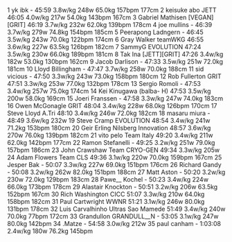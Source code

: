  1  yk ibk  -  45:59      3.8w/kg        248w                                                        65.0kg        157bpm                177cm
  2  keisuke abo  JETT  46:05      4.0w/kg        217w                                                        54.0kg        143bpm                167cm
  3  Gabriel Mathisen  [VEGAN][GRIT]  46:19      3.7w/kg        232w                                                        62.0kg        139bpm                178cm
  4  joe mullins  -  46:39      3.7w/kg        279w                                                        74.8kg        154bpm                185cm
  5  Peerapong Ladngern  -  46:45      3.5w/kg        243w                                                        70.0kg        122bpm                174cm
  6  Gray Walker  teamWKG  46:55      3.6w/kg        227w                                                        63.5kg        126bpm                182cm
  7  SammyG  EVOLUTION  47:24      3.5w/kg        230w                                                        66.0kg        189bpm                181cm
  8  Tak Ina  [JETT][GRIT]  47:26      3.4w/kg        182w                                                        53.0kg        130bpm                162cm
  9  Jacob Darlison  -  47:33      3.5w/kg        251w                                                        72.0kg                        181cm
 10  Lloyd Billingham  -  47:47      3.7w/kg        258w                                                        70.0kg                        188cm
 11  sid vicious  -  47:50      3.3w/kg        243w                                                        73.0kg        158bpm                180cm
 12  Rob Fullerton  GRIT  47:51      3.3w/kg        253w                                                        77.0kg        132bpm                178cm
 13  Sergio Romoli  -  47:53      3.4w/kg        257w                                                        75.0kg                        174cm
 14  Kei Kinugawa  (balba- H)    47:53      3.5w/kg        200w                                                        58.0kg                        169cm
 15  Joeri Franssen  -  47:58      3.3w/kg        247w                                                        74.0kg                        183cm
 16  Owen McGonagle  GRIT  48:04      3.4w/kg        228w                                                        68.0kg        126bpm                170cm
 17  Steve Lloyd  A.Tri  48:10      3.4w/kg        246w                                                        72.0kg                        182cm
 18  masaru miura  -  48:49      3.6w/kg        232w
 19  Steve Cramp  EVOLUTION  48:54      3.4w/kg        241w                                                        71.2kg        153bpm                180cm
 20  Geir Erling Nilsberg  Innovation  48:57      3.6w/kg        270w                                                        76.0kg        139bpm                182cm
 21  vito pelo  Team Italy  49:20      3.4w/kg        211w                                                        62.0kg        142bpm                177cm
 22  Ramon Stefanelli  -  49:25      3.2w/kg        251w                                                        79.0kg        157bpm                186cm
 23  John Crawshaw  Team CRYO-GEN  49:34      3.3w/kg        205w
 24  Adam Flowers  Team CLS  49:36      3.1w/kg        220w                                                        70.0kg        159bpm                167cm
 25  Jesper Bak  -  50:07      3.3w/kg        227w                                                        69.0kg        151bpm                176cm
 26  Richard Gandy  -  50:08      3.2w/kg        262w                                                        82.0kg        151bpm                188cm
 27  Matt Aston  -  50:20      3.2w/kg        230w                                                        72.0kg        129bpm                183cm
 28  Pawe__ Kochel  -  50:23      3.4w/kg        224w                                                        66.0kg        173bpm                178cm
 29  Alastair Knockton  -  50:51      3.2w/kg        206w                                                        63.5kg        152bpm                167cm
 30  Rich Washington  CICC  51:07      3.3w/kg        210w                                                        64.0kg        158bpm                182cm
 31  Paul Cartwright  WWNR  51:21      3.1w/kg        246w                                                        80.0kg        131bpm                178cm
 32  Luis Carvalhinho  Ultras Sao Mamede  51:49      3.4w/kg        240w                                                        70.0kg        77bpm                172cm
 33  Grandullon GRANDULL__N  -  53:05      3.1w/kg        247w                                                        80.0kg        142bpm
 34  .Matze  -  54:58      3.0w/kg        212w
 35  paul canham  -  1:03:08      2.4w/kg        180w                                                        76.2kg        145bpm
